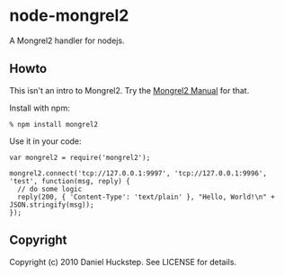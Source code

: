 # node-mongrel2

A Mongrel2 handler for nodejs.

## Howto

This isn't an intro to Mongrel2. Try the [Mongrel2 Manual](http://mongrel2.org/doc/tip/docs/manual/book.wiki) for that.

Install with npm:

    % npm install mongrel2

Use it in your code:

    var mongrel2 = require('mongrel2');

    mongrel2.connect('tcp://127.0.0.1:9997', 'tcp://127.0.0.1:9996', 'test', function(msg, reply) {
      // do some logic
      reply(200, { 'Content-Type': 'text/plain' }, "Hello, World!\n" + JSON.stringify(msg));
    });

## Copyright

Copyright (c) 2010 Daniel Huckstep. See LICENSE for details.
